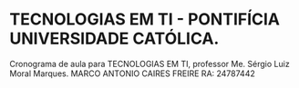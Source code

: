 # TECNOLOGIAS EM TI - PONTIFÍCIA UNIVERSIDADE CATÓLICA.
Cronograma de aula para TECNOLOGIAS EM TI, professor Me. Sérgio Luiz Moral Marques.
MARCO ANTONIO CAIRES FREIRE RA: 24787442
